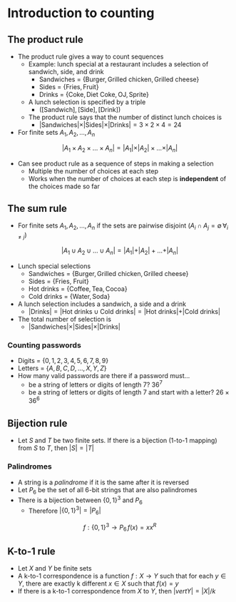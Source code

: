 # Introduction to counting

## The product rule

- The product rule gives a way to count sequences
	- Example: lunch special at a restaurant includes a selection of sandwich, side, and drink
		- Sandwiches = $\{ \text{Burger},\, \text{Grilled chicken},\, \text{Grilled cheese}\}$
		- Sides = $\{ \text{Fries},\, \text{Fruit} \}$
		- Drinks = $\{ \text{Coke},\, \text{Diet Coke},\, \text{OJ},\, \text{Sprite} \}$
	- A lunch selection is specified by a triple
		- $([\text{Sandwich}],\, [\text{Side}],\, [\text{Drink}])$
	- The product rule says that the number of distinct lunch choices is
		- $\vert \text{Sandwiches} \vert \times \vert \text{Sides} \vert \times \vert \text{Drinks} \vert = 3 \times 2 \times 4 = 24$
- For finite sets $A_{1},\, A_{2},\, \dots ,\, A_{n}$

$$
	\vert A_{1} \times A_{2} \times \dots \times A_{n} \vert = \vert A_{1} \vert \times \vert A_{2} \vert \times \dots \times \vert A_{n} \vert
$$
- Can see product rule as a sequence of steps in making a selection
	- Multiple the number of choices at each step
	- Works when the number of choices at each step is **independent** of the choices made so far

## The sum rule

- For finite sets $A_{1},\, A_{2},\, \dots,\, A_{n}$ if the sets are pairwise disjoint ($A_{i} \cap A_{j} = \emptyset \, \forall_{i \ne j}$)

$$
	\vert A_{1} \cup A_{2} \cup \dots \cup A_{n} \vert = \vert A_{1} \vert + \vert A_{2} \vert + \dots + \vert A_{n} \vert
$$
- Lunch special selections
	- Sandwiches = $\{ \text{Burger},\, \text{Grilled chicken},\, \text{Grilled cheese} \}$
	- Sides = $\{ \text{Fries},\ \text{Fruit} \}$
	- Hot drinks = $\{ \text{Coffee},\, \text{Tea},\, \text{Cocoa} \}$
	- Cold drinks = $\{ \text{Water},\, \text{Soda} \}$
- A lunch selection includes a sandwich, a side and a drink
	- $\vert \text{Drinks} \vert = \vert \text{Hot drinks} \cup \text{Cold drinks} \vert = \vert \text{Hot drinks} \vert + \vert \text{Cold drinks} \vert$
- The total number of selection is
	- $\vert \text{Sandwiches} \vert \times \vert \text{Sides} \vert \times \vert \text{Drinks} \vert$

### Counting passwords

- Digits = $\{0,\, 1,\, 2,\, 3,\, 4,\, 5,\, 6,\, 7,\, 8,\, 9 \}$
- Letters = $\{A,\, B,\, C,\, D,\, \dots,\, X,\, Y,\, Z \}$
- How many valid passwords are there if a password must...
	- be a string of letters or digits of length 7? $36^{7}$
	- be a string of letters or digits of length 7 and start with a letter? $26 \times 36^{6}$

## Bijection rule

- Let $S$ and $T$ be two finite sets. If there is a bijection (1-to-1 mapping) from $S$ to $T$, then $\vert S \vert = \vert T \vert$

### Palindromes

- A string is a *palindrome* if it is the same after it is reversed
- Let $P_{6}$ be the set of all 6-bit strings that are also palindromes
- There is a bijection between $\{0,\, 1\}^{3}$ and $P_{6}$
	- Therefore $\vert \{0,\, 1\}^{3} \vert = \vert P_{6} \vert$

$$
	f: \{0,\, 1\}^{3} \to P_{6} \, f(x) = xx^{R}
$$
## K-to-1 rule

- Let $X$ and $Y$ be finite sets
- A k-to-1 correspondence is a function $f: X \to Y$ such that for each $y \in Y$, there are exactly k different $x \in X$ such that $f(x) = y$
- If there is a k-to-1 correspondence from $X$ to $Y$, then $|vert Y \vert = \vert X \vert / k$